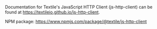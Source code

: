 Documentation for Textile's JavaScript HTTP Client (js-http-client) can be found at https://textileio.github.io/js-http-client.

NPM package: https://www.npmjs.com/package/@textile/js-http-client
